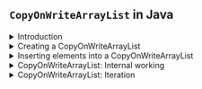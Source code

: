 ## `CopyOnWriteArrayList` in Java

<details>
<summary>Introduction</summary>

Discussion of thread-safe lists.

Topics:
- Creating a `CopyOnWriteArrayLists`
    - Using the no-arg constructor
    - Using an existing array
    - Using an existing Collection
- Inserting elements into a `CopyOnWriteArrayLists`
    - Using the `add(E e)` method
    - Using the `add(int index, E element)` method
    - Using the `addAll(Collection c)` method
    - Using the `addIfAbsent(E e)` method
    - Using the `addAllAbsent(Collection c)` method


The `ArrayList` and `LinkedList` data structures are not thread-safe.

This means that, while working in an environment where multiple threads are simultaneously adding or removing elements from a list, `ArrayList` and `LinkedList` may not work as intended.
If a thread is iterating over a list and, in the meantime, another thread tries to add an element to the list, then `ConcurrentModificationException` will be thrown.

There are a few options available to use a list in a multithreaded environment. 2 are listed below:
- `Vector`: A legacy class in which all the methods are synchronized.
  Since for each operation, such as add or remove, the entire list is locked, it is slow; hence, it is no longer used.
- `Collections.synchronizedList()`: The problem with this method is that it also locks the entire list for each operation.
  So, there is no performance benefit.

To overcome issues with the 2 options listed above, `CopyOnWriteArrayList` was introduced.
This is a thread-safe list with high performance. In this section, we'll focus on how it is used.

</details>


<details>
<summary>Creating a CopyOnWriteArrayList</summary>

There are three ways to create a `CopyOnWriteArrayList`:

#### Using the no-arg constructor

The default constructor does not take any argument and creates a `CopyOnWriteArrayList` of size zero.
`CopyOnWriteArrayList` has an `Object` array type field named array.

`private transient volatile Object[] array;`

When a list is created using this constructor, the array field is initialized with size zero.

```
public CopyOnWriteArrayList() {
    setArray(new Object[0]);
}

final void setArray(Object[] a) {
    array = a;
}
```

Below is the syntax to create a `CopyOnWriteArrayList` using the default constructor.

`List list = new CopyOnWriteArrayList();`

#### Using an existing array

A `CopyOnWriteArrayList` can also be created using an existing array.
First, a copy of the existing array is made using the `Arrays.copyOf()` method, and then the array variable is initialized with this copied array.

```
public CopyOnWriteArrayList(E[] toCopyIn) {
    setArray(Arrays.copyOf(toCopyIn, toCopyIn.length, Object[].class));
}
```

#### Using an existing `Collection`

A `CopyOnWriteArrayList` can also be created using an existing `Collection`.
An array is created using the elements of the passed `Collection`, and the array variable is initialized with this created array.

</details>


<details>
<summary>Inserting elements into a CopyOnWriteArrayList</summary>

#### Using the `add(E e)` method

The `add(E e)` method inserts an element at the end of the list.
If some other thread is iterating the list while a new element is getting added, then it will not throw `ConcurrentModificationException`.

<br />

#### Using the `add(int index, E element)` method

We can use this method if we want to add an element to a particular index.
The index provided should be greater than zero and less than or equal to the size of the list; otherwise, `IndexOutOfBoundsException` is thrown.
When an element is added at an index, the element currently at that position (if any), and any subsequent elements to the right, are shifted to the right.

<br />

#### Using the `addAll(Collection c)` method

The `addAll(Collection c)` method inserts all the elements present in the provided collection at the end of the list.
The elements are inserted in the same order as returned by the iterator of the passed collection.

<br />

#### Using the `addIfAbsent(E e)` method

The `addIfAbsent()` method adds an element at the end of the list only if the element is not present in the list.

<br />

#### Using the `addAllAbsent(Collection c)` method

This method appends all the specified `Collection` elements that are not already contained in this list, to the end of this list, in the order that the specified `Collection`'s iterator returns them.

</details>


<details>
<summary>CopyOnWriteArrayList: Internal working</summary>

Discussion of how `CopyOnWriteArrayList` provides thread-safety.

<blockquote>
<code>CopyOnWriteArrayList</code> is internally backed by an array.<br />
Throughout these sections, wherever the term <strong>backarray</strong> is used, it means the array in which all the elements added to the <code>CopyOnWriteArrayList</code> are maintained. 
</blockquote>

There is a `ReentrantLock` defined in the `CopyOnWriteArrayList` as shown below:

```
/** The lock protecting all mutators */
final transient ReentrantLock lock = new ReentrantLock();
```

When a new element is added in a `CopyOnWriteArrayList`, the following procedure takes place:

1. The thread that is adding the element acquires a lock on the lock object using the `lock.lock()` method.
   If some other thread tries to add an element to the list, then it will not get access.
2. The thread that has acquired the lock will then make the copy of the backarray.
   So as shown in the below snippet, a new array is created and all the elements from the backarray are added to this new array.
   The size of this new array is one more than the backarray.

   `Object[] newElements = Arrays.copyOf(elements, len + 1);`

3. The element that needs to be added will be added at the end of this newly copied array.

   `newElements[len] = e;`

4. Finally, the backarray will now be pointed to this new array and the lock will be released.
   In this way, a new element is added to the `CopyOnWriteArrayList` in a thread-safe manner.

   <img src="img/01.png" width="600" />

What would happen if one thread is trying to add an element to the list and the other is trying to remove an element from the list?
When a thread tries to read an element from the list, it will refer to the backarray.
Multiple threads can read the data from the list without locking.
It is only when adding an element that a lock is required, and the backarray should be copied.
So, `CopyOnWriteArrayList` is ideal for situations where add operations are minimal, and there are mostly read operations.

It is also important to understand why a copy of the backarray is made when an element is added and why just acquiring the lock is not sufficient as it will stop other threads from adding at the same time.

The reason for copying the `backarray` is to make traversal synchronized.
This is a bit difficult to understand, so it should be explained via example.
But prior to that, let's define one more term to help understand the example.
We already know that `backarray` means the array that contains the elements added to the `CopyOnWriteArrayList`.
The array obtained by copying the `backarray` will be called `copiedarray`.

Let's say we have created a `CopyOnWriteArrayList` that has five elements.
So, the size of the `backarray` is five.

There is a thread, `thread1`, that wants to iterate our list. This thread will create an iterator.
The returned iterator provides a snapshot of the state of the list when the iterator was constructed.

The `thread1` is iterating the array, and in the meantime, another thread, `thread2`, comes to add an element to the list.
If this thread adds the element to the `backarray`, then `ConcurrentModificationException` will be thrown.
To avoid this, `thread2` will create a copy of the `backarray`, and then it will add the new element to this copied array.

The `thread1` will complete its iteration, but it will not be able to see the newly added element.
Now, if a new thread, `thread3`, wants to iterate the list, then it will again create the iterator.
And this time it will get the snapshot of the `backarray`, which has six elements.

<blockquote>
Please note that when <code>CopyOnWriteArrayList</code> creates an iterator, the "snapshot" is a reference to its current array, not a copy of the array.
</blockquote>

</details>


<details>
<summary>CopyOnWriteArrayList: Iteration</summary>

How to iterate over a `CopyOnWriteArrayList`.

- Iteration using `forEach()`
- Iteration using `iterator()`

### Iteration using `forEach()`

We can use the `forEach(Consumer<? super E> action)` method to iterate over a `CopyOnWriteArrayList`.
The method was added in Java 8 and takes a lambda expression of type `Consumer` as the parameter.

```java
import java.util.List;
import java.util.concurrent.CopyOnWriteArrayList;

public class CopyOnWriteArrayListDemo {
    
    public static void main(String[] args) {
        List<String> list = new CopyOnWriteArrayList<>();
        list.add("Apple");
        list.add("Banana");
        list.add("Orange");
    }
    
}
```

### Iteration using `iterator()`

The `iterator()` method returns as iterator that provides a snapshot of the state of the list when the iterator was constructed.
No synchronization is needed while traversing the iterator because the iteration is being done on a snapshot.

If after creating an iterator, an element is added to the `ArrayList`, then `ConcurrentModificationException` is thrown.
This is not the case with `CopyOnWriteArrayList` because the addition of elements takes place on the copy and not the actual array.
But the iterator will be able to access only the elements which were present at the time of the creation of the iterator.
Let's understand this further through an example.

```java
import java.util.Iterator;
import java.util.List;
import java.util.concurrent.CopyOnWriteArrayList;

public class CopyOnWriteArrayListDemo {
    
    public static void main(String[] args) {
        List<String> list = new CopyOnWriteArrayList<>();
        list.add("Apple");
        list.add("Banana");
        list.add("Orange");
        
        // Create an iterator
        Iterator<String> itr = list.iterator();
        // Add elements after creating the iterator. ConcurrentModificationException will not be thrown.
        list.add("Papaya");
        
        // Iterating the list via the iterator that was created earlier. "Papaya" will not be present.
        while (itr.hasNext()) {
            System.out.println(itr.next());
        }

        System.out.println("Again getting the iterator");
        // Again getting the iterator. This time "Papaya" will be present.
        itr = list.iterator();
        while (itr.hasNext()) {
            System.out.println(itr.next());
        }
    }
    
}
```

There is one interesting thing about this iterator that makes it different from other iterator implementations such as `ArrayList` or `LinkedList`.
The iterator returned by the `iterator()` method of the `CopyOnWriteArrayList` class does not support the remove method.
If we want to delete an element from the `ArrayList` while iterating, then we should use the iterator's `remove()` method.
This isn't the case for a `CopyOnWriteArrayList`.

In `CopyOnWriteArrayList` we can directly remove the element from the list while iterating and `ConcurrentModificationException` will not be thrown as shown in the below example.

> The reason for this is that we are iterating over a snapshot of the `List` but when we remove an element, it is removed from the copy of the `List`.
> So no `ConcurrentModificationException` is thrown.

```java
import java.util.Iterator;
import java.util.List;
import java.util.concurrent.CopyOnWriteArrayList;

public class CopyOnWriteArrayListDemo {
    
    public static void main(String[] args) {
        List<String> list = new CopyOnWriteArrayList<>();
        list.add("Apple");
        list.add("Banana");
        list.add("Orange");
        
        // Create an iterator
        Iterator<String> itr = list.iterator();
        
        while (itr.hasNext()) {
            System.out.println(itr.next());
            list.remove("Orange");
        }
        System.out.println("Again creating the iterator");
        // Create an iterator
        itr = list.iterator();
        
        while (itr.hasNext()) {
            System.out.println(itr.next());
        }
    }
    
}
```

---

**Why does the iterator of `CopyOnWriteArrayList` lack a `remove()` method?**
1. It is not needed, since in a `CopyOnWriteArrayList` we can directly remove the element from the `List` without an exception being thrown.
2. If there was a `remove()` method in the `iterator()` then it will not be very useful. It will only remove the element from the snapshot that was created for iteration.
   The actual array that holds the data will not be changed.

</details>
